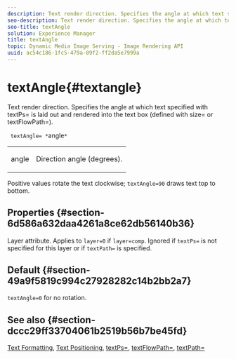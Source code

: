 ```yaml
---
description: Text render direction. Specifies the angle at which text specified with textPs= is laid out and rendered into the text box (defined with size= or textFlowPath=).
seo-description: Text render direction. Specifies the angle at which text specified with textPs= is laid out and rendered into the text box (defined with size= or textFlowPath=).
seo-title: textAngle
solution: Experience Manager
title: textAngle
topic: Dynamic Media Image Serving - Image Rendering API
uuid: ac54c186-1fc5-479a-89f2-ff2da5e7999a
---
```


# textAngle{#textangle}

Text render direction. Specifies the angle at which text specified with textPs= is laid out and rendered into the text box (defined with size= or textFlowPath=).

 ` textAngle= *`angle`*`

<table id="simpletable_40832AC4B43A458CA69B225768124F58"> 
 <tr class="strow"> 
  <td class="stentry"> <p> <span class="varname"> angle </span> </p> </td> 
  <td class="stentry"> <p>Direction angle (degrees). </p> </td> 
 </tr> 
</table>

Positive values rotate the text clockwise; `textAngle=90` draws text top to bottom.

## Properties {#section-6d586a632daa4261a8ce62db56140b36}

Layer attribute. Applies to `layer=0` if `layer=comp`. Ignored if `textPs=` is not specified for this layer or if `textPath=` is specified.

## Default {#section-49a9f5819c994c27928282c14b2bb2a7}

`textAngle=0` for no rotation.

## See also {#section-dccc29ff33704061b2519b56b7be45fd}

[Text Formatting](../../../../../is-api/http-ref/image-serving-api-ref/c-http-protocol-reference/c-text-formatting/c-text-formatting.md#concept-0d3136db7f6f49668274541cd4b6364c), [Text Positioning](../../../../../is-api/http-ref/image-serving-api-ref/c-http-protocol-reference/c-text-formatting/r-text-positioning.md#reference-f647443d92914f4b89a7cc5a83267d87), [textPs=](../../../../../is-api/http-ref/image-serving-api-ref/c-http-protocol-reference/c-command-reference/r-textps.md#reference-4209a2a6169f44278da2647cfb0cd767), [textFlowPath=](../../../../../is-api/http-ref/image-serving-api-ref/c-http-protocol-reference/c-command-reference/r-textflowpath.md#reference-0b8d9493d71342f0b6a64a6d221584ef), [textPath=](../../../../../is-api/http-ref/image-serving-api-ref/c-http-protocol-reference/c-command-reference/r-textpath.md#reference-b09cc0902dff4725bdb54d5da4076ccd) 
